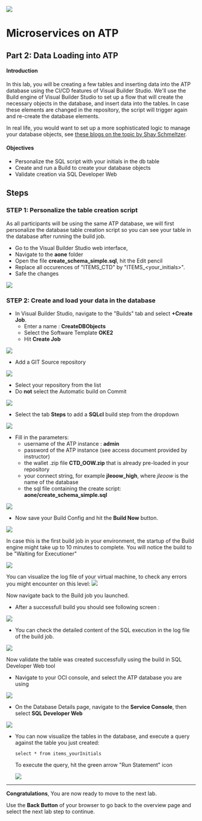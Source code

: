 ![](../../common/images/customer.logo2.png)

# Microservices on ATP


## Part 2: Data Loading into ATP
#### **Introduction**

In this lab, you will be creating a few tables and inserting data into the ATP database using the CI/CD features of Visual Builder Studio.  We'll use the Build engine of Visual Builder Studio to set up a flow that will create the necessary objects in the database, and insert data into the tables.  In case these elements are changed in the repository, the script will trigger again and re-create the database elements.

In real life, you would want to set up a more sophisticated logic to manage your database objects, see [these blogs on the topic by Shay Schmeltzer](https://blogs.oracle.com/shay/devcs).



#### **Objectives**

- Personalize the SQL script with your initials in the db table
- Create and run a Build to create your database objects
- Validate creation via SQL Developer Web



## Steps



### **STEP 1: Personalize the table creation script**

As all participants will be using the same ATP database, we will first personalize the database table creation script so you can see your table in the database after running the build job.

- Go to the Visual Builder Studio web interface, 
- Navigate to the **aone** folder
- Open the file **create_schema_simple.sql**, hit the Edit pencil 
- Replace all occurences of "ITEMS_CTD" by "ITEMS_<your_initials>".
- Safe the changes 

![](./images/400/Edit-sql.png)

### **STEP 2: Create and load your data in the database**

- In Visual Builder Studio, navigate to the "Builds" tab and select **+Create Job**.
  - Enter a name : **CreateDBObjects**
  - Select the Software Template **OKE2**
  - Hit **Create Job**

![](./images/400/new_job-1.png)



- Add a  GIT Source repository

![](./images/400/add_src-1.png)

- Select your repository from the list
- Do **not** select the Automatic build on Commit



![](./images/400/config_source-1.png)



- Select the tab **Steps** to add a **SQLcl** build step from the dropdown

 ![](./images/400/add_step-1.png)



- Fill in the parameters:
  - username of the ATP instance : **admin**
  - password of the ATP instance (see access document provided by instructor)
  - the wallet .zip file **CTD_OOW.zip** that is already pre-loaded in your repository
  - your connect string, for example **jleoow_high**, where *jleoow* is the name of the database
  - the sql file containing the create script: **aone/create_schema_simple.sql**



![](./images/400/step_details-1.png)

 -   Now save your Build Config and hit the **Build Now** button.  

![](./images/400/build-now-2.png)

In case this is the first build job in your environment, the startup of the Build engine might take up to 10 minutes to complete.  You will notice the build to be "Waiting for Executioner"

![](./images/400/waiting-1.png)



You can visualize the log file of your virtual machine, to check any errors you might encounter on this level: ![](./images/400/logs.png)



Now navigate back to the Build job you launched.

 -   After a successfull build you should see following screen :

![](./images/400/build_result-01.png)

- You can check the detailed content of the SQL execution in the log file of the build job.

![](./images/400/build_result-1.png)



Now validate the table was created successfully using the build in SQL Developer Web tool

- Navigate to your OCI console, and select the ATP database you are using

![](./images/400/db_select.png)

- On the Database Details page, navigate to the **Service Console**, then select **SQL Developer Web**

![](./images/400/DB_Console.png)

- You can now visualize the tables in the database, and execute a query against the table you just created:

  `select * from items_yourInitials`

  To execute the query, hit the green arrow "Run Statement" icon

  ![](./images/400/sql_select.png)



---

**Congratulations**, You are now ready to move to the next lab.

Use the **Back Button** of your browser to go back to the overview page and select the next lab step to continue.
